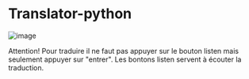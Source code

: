 # Translator-python

![image](https://github.com/ZaratraseV2/Translator-python/assets/122055075/8cd04a9f-8939-4547-83a8-85354b7e7fd1)

Attention! Pour traduire il ne faut pas appuyer sur le bouton listen mais seulement appuyer sur "entrer".
Les bontons listen servent à écouter la traduction.



